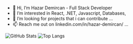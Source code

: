 - 👋 Hi, I’m Hazar Demircan - Full Stack Developer
- 👀 I’m interested in React, .NET, Javascript, Databases, 
- 💞️ I’m looking for projects that i can contribute ...
- 📫 Reach me out on linkedin.com/in/hazar-demircan/ ...

<!---
hazardemircan/hazardemircan is a ✨ special ✨ repository because its `README.md` (this file) appears on your GitHub profile.
You can click the Preview link to take a look at your changes.
--->

![GitHub Stats](https://github-readme-stats.vercel.app/api?username=hazardemircan&show_icons=true&theme=synthwave&cache_seconds=1)
![Top Langs](https://github-readme-stats.vercel.app/api/top-langs/?username=hazardemircan&layout=compact&theme=synthwave)
